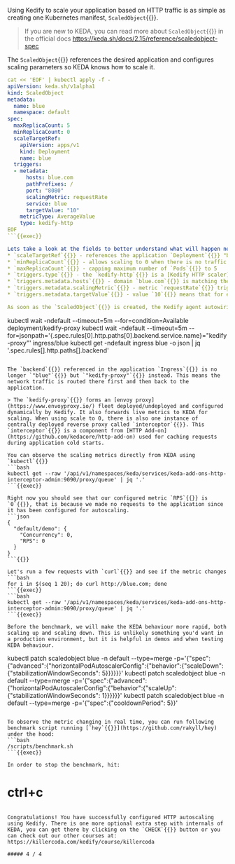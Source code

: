 Using Kedify to scale your application based on HTTP traffic is as simple as creating one Kubernetes manifest, `ScaledObject`{{}}.

> If you are new to KEDA, you can read more about `ScaledObject`{{}} in the official docs https://keda.sh/docs/2.15/reference/scaledobject-spec

The `ScaledObject`{{}} references the desired application and configures scaling parameters so KEDA knows how to scale it.
```yaml
cat << 'EOF' | kubectl apply -f -
apiVersion: keda.sh/v1alpha1
kind: ScaledObject
metadata:
  name: blue 
  namespace: default
spec:
  maxReplicaCount: 5
  minReplicaCount: 0
  scaleTargetRef:
    apiVersion: apps/v1
    kind: Deployment
    name: blue
  triggers:
  - metadata:
      hosts: blue.com
      pathPrefixes: /
      port: "8080"
      scalingMetric: requestRate
      service: blue
      targetValue: "10"
    metricType: AverageValue
    type: kedify-http
EOF
```{{exec}}

Lets take a look at the fields to better understand what will happen next:
* `scaleTargetRef`{{}} - references the application `Deployment`{{}} "blue" deployed earlier
* `minReplicaCount`{{}} - allows scaling to 0 when there is no traffic flowing to the application
* `maxReplicaCount`{{}} - capping maximum number of `Pods`{{}} to 5
* `triggers.type`{{}} - the `kedify-http`{{}} is a [Kedify HTTP scaler](https://kedify.io/scalers/http)
* `triggers.metadata.hosts`{{}} - domain `blue.com`{{}} is matching the domain also configured in the `Ingress`{{}}
* `triggers.metadata.scalingMetric`{{}} - metric `requestRate`{{}} triggers scaling by default based on the number of requests per second
* `triggers.metadata.targetValue`{{}} - value `10`{{}} means that for each 10 requests per second, there will be a replica of the application

As soon as the `ScaledObject`{{}} is created, the Kedify agent autowiring will modify the application `Ingress`{{}} to route the requests through KEDA. This is achieved by lazily deploying `kedify-proxy`{{}} in the application namespace.

```
kubectl wait -ndefault --timeout=5m --for=condition=Available deployment/kedify-proxy
kubectl wait -ndefault --timeout=5m --for=jsonpath='{.spec.rules[0].http.paths[0].backend.service.name}="kedify-proxy"' ingress/blue
kubectl get -ndefault ingress blue -o json | jq '.spec.rules[].http.paths[].backend'
```{{exec}}

The `backend`{{}} referenced in the application `Ingress`{{}} is no longer `"blue"`{{}} but `"kedify-proxy"`{{}} instead. This means the network traffic is routed there first and then back to the application.

> The `kedify-proxy`{{}} forms an [envoy proxy](https://www.envoyproxy.io/) fleet deployed/undeployed and configured dynamically by Kedify. It also forwards live metrics to KEDA for scaling. When using scale to 0, there is also one instance of centrally deployed reverse proxy called `interceptor`{{}}. This `interceptor`{{}} is a component from [HTTP Add-on](https://github.com/kedacore/http-add-on) used for caching requests during application cold starts.

You can observe the scaling metrics directly from KEDA using `kubectl`{{}}
```bash
kubectl get --raw '/api/v1/namespaces/keda/services/keda-add-ons-http-interceptor-admin:9090/proxy/queue' | jq '.'
```{{exec}}

Right now you should see that our configured metric `RPS`{{}} is `0`{{}}, that is because we made no requests to the application since it has been configured for autoscaling.
```json
{
  "default/demo": {
    "Concurrency": 0,
    "RPS": 0
  }
}
```{{}}

Let's run a few requests with `curl`{{}} and see if the metric changes
```bash
for i in $(seq 1 20); do curl http://blue.com; done
```{{exec}}
```bash
kubectl get --raw '/api/v1/namespaces/keda/services/keda-add-ons-http-interceptor-admin:9090/proxy/queue' | jq '.'
```{{exec}}

Before the benchmark, we will make the KEDA behaviour more rapid, both scaling up and scaling down. This is unlikely something you'd want in a production environment, but it is helpful in demos and when testing KEDA behaviour.
```
kubectl patch scaledobject blue -n default --type=merge -p='{"spec":{"advanced":{"horizontalPodAutoscalerConfig":{"behavior":{"scaleDown":{"stabilizationWindowSeconds": 5}}}}}}'
kubectl patch scaledobject blue -n default --type=merge -p='{"spec":{"advanced":{"horizontalPodAutoscalerConfig":{"behavior":{"scaleUp":{"stabilizationWindowSeconds": 1}}}}}}'
kubectl patch scaledobject blue -n default --type=merge -p='{"spec":{"cooldownPeriod": 5}}'
```{{exec}}

To observe the metric changing in real time, you can run following benchmark script running [`hey`{{}}](https://github.com/rakyll/hey) under the hood:
```bash
/scripts/benchmark.sh
```{{exec}}

In order to stop the benchmark, hit:
```
# ctrl+c
```{{exec interrupt}}

Congratulations! You have successfully configured HTTP autoscaling using Kedify. There is one more optional extra step with internals of KEDA, you can get there by clicking on the `CHECK`{{}} button or you can check out our other courses at:
https://killercoda.com/kedify/course/killercoda

##### 4 / 4
